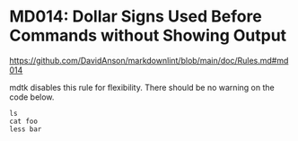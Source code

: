# MD014: Dollar Signs Used Before Commands without Showing Output

<https://github.com/DavidAnson/markdownlint/blob/main/doc/Rules.md#md014>

mdtk disables this rule for flexibility. There should be no warning on the code below.

    ls
    cat foo
    less bar
